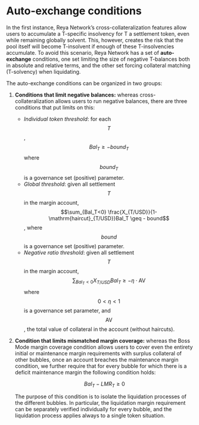 # Auto-exchange conditions

In the first instance, Reya Network’s cross-collateralization features allow users to accumulate a T-specific insolvency for T a settlement token, even while remaining globally solvent. This, however, creates the risk that the pool itself will become T-insolvent if enough of these T-insolvencies accumulate. To avoid this scenario, Reya Network has a set of **auto-exchange** conditions, one set limiting the size of negative T-balances both in absolute and relative terms, and the other set forcing collateral matching (T-solvency) when liquidating.

The auto-exchange conditions can be organized in two groups:

1. **Conditions that limit negative balances:** whereas cross-collateralization allows users to run negative balances, there are three conditions that put limits on this:
   * _Individual token threshold_: for each $$T$$, $$Bal_T \geq -bound_T$$where $$bound_T$$ is a governance set (positive) parameter.
   * _Global threshold_: given all settlement $$T$$ in the margin account, $$\sum_{Bal_T<0} \frac{X_{T/USD}}{1-\mathrm{haircut}_{T/USD}}Bal_T \geq - bound$$, where $$bound$$ is a governance set (positive) parameter.
   * _Negative ratio threshold_: given all settlement $$T$$ in the margin account, $$\sum_{Bal_T<0} X_{T/USD}Bal_T \geq -\eta\cdot \mathrm{AV}$$where $$0<\eta<1$$ is a governance set parameter, and $$\mathrm{AV}$$, the total value of collateral in the account (without haircuts).
2.  **Condition that limits mismatched margin coverage:** whereas the Boss Mode margin coverage condition allows users to cover even the entirety initial or maintenance margin requirements with surplus collateral of other bubbles, once an account breaches the maintenance margin condition, we further require that for every bubble for which there is a deficit maintenance margin the following condition holds:

    $$Bal_T-LMR_T\geq 0$$

    The purpose of this condition is to isolate the liquidation processes of the different bubbles. In particular, the liquidation margin requirement can be separately verified individually for every bubble, and the liquidation process applies always to a single token situation.
